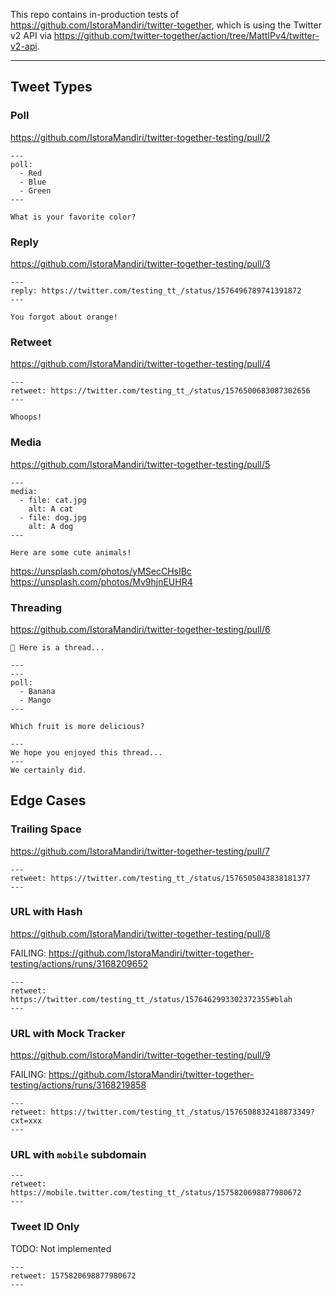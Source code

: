 This repo contains in-production tests of https://github.com/IstoraMandiri/twitter-together, which is using the Twitter v2 API via https://github.com/twitter-together/action/tree/MattIPv4/twitter-v2-api.

---

## Tweet Types

### Poll

https://github.com/IstoraMandiri/twitter-together-testing/pull/2

```tweet
---
poll:
  - Red
  - Blue
  - Green
---

What is your favorite color?
```

### Reply

https://github.com/IstoraMandiri/twitter-together-testing/pull/3

```tweet
---
reply: https://twitter.com/testing_tt_/status/1576496789741391872
---

You forgot about orange!
```

### Retweet

https://github.com/IstoraMandiri/twitter-together-testing/pull/4

```tweet
---
retweet: https://twitter.com/testing_tt_/status/1576500683087302656
---

Whoops!
```

### Media

https://github.com/IstoraMandiri/twitter-together-testing/pull/5

```tweet
---
media:
  - file: cat.jpg
    alt: A cat
  - file: dog.jpg
    alt: A dog
---

Here are some cute animals!
```

https://unsplash.com/photos/yMSecCHsIBc
https://unsplash.com/photos/Mv9hjnEUHR4

### Threading

https://github.com/IstoraMandiri/twitter-together-testing/pull/6

```tweet
🧵 Here is a thread...

---
---
poll:
  - Banana
  - Mango
---

Which fruit is more delicious?

---
We hope you enjoyed this thread...
---
We certainly did.
```

## Edge Cases

### Trailing Space

https://github.com/IstoraMandiri/twitter-together-testing/pull/7

```tweet
---
retweet: https://twitter.com/testing_tt_/status/1576505043838181377
--- 
```

### URL with Hash

https://github.com/IstoraMandiri/twitter-together-testing/pull/8

FAILING: https://github.com/IstoraMandiri/twitter-together-testing/actions/runs/3168209652

```tweet
---
retweet: https://twitter.com/testing_tt_/status/1576462993302372355#blah
---
```

### URL with Mock Tracker

https://github.com/IstoraMandiri/twitter-together-testing/pull/9

FAILING: https://github.com/IstoraMandiri/twitter-together-testing/actions/runs/3168219858

```tweet
---
retweet: https://twitter.com/testing_tt_/status/1576508832418873349?cxt=xxx
---
```

### URL with `mobile` subdomain

```tweet
---
retweet: https://mobile.twitter.com/testing_tt_/status/1575820698877980672
---
```

### Tweet ID Only

TODO: Not implemented

```tweet
---
retweet: 1575820698877980672
---
```
